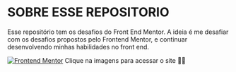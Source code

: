 # SOBRE ESSE REPOSITORIO
Esse repositório tem os desafios do Front End Mentor. A ideia é me desafiar com os desafios propostos pelo Frontend Mentor, e continuar desenvolvendo minhas habilidades no front end.

<a href="https://www.frontendmentor.io/home" alt="Link do site Front end Mentor" targe="_blank"><img src="https://miro.medium.com/v2/resize:fit:1200/0*cfYEyKU7fH1Vz37c.png" alt="Frontend Mentor"></a>
Clique na imagens para acessar o site 👨‍💻